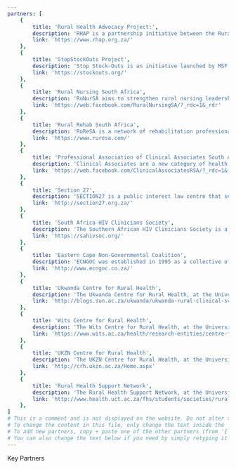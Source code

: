 ```yaml
---
partners: [
    {
        title: 'Rural Health Advocacy Project:',
        description: 'RHAP is a partnership initiative between the Rural Doctors Association of Southern Africa (RuDASA), the Wits Centre for Rural Health (WCRH) and Section27, incorporating the AIDS Law Project. RHAP’s work revolves around the constitutional right of rural and remote communities to have equitable access to comprehensive, quality health care. The RHAP aims to facilitate self-advocacy, generate debate, monitor implementation of health policies in rural areas, and influence pro-equity decision-making that is in tune with local rural realities. Since the RHAP was established in September 2009, the project started a number of advocacy strategies in partnership with various stakeholders. These include advocacy for rural health workforce recruitment and retention; documenting and reporting health system challenges in rural areas, such as drug-stock outs and moratoria on the filling of posts; and facilitating a consensus building process of rural health care challenges and priorities among a panel of rural health care experts. RHAP’s overall purpose is to advocate for improved health care in and for rural communities. Central to quality rural health care is the primary health care (PHC) approach and the district health system. RHAP moderates the RuDASA Forum mailing-list. RuDASA members may also contact RHAP directly to discuss particular issues affecting rural health care in their areas',
        link: 'https://www.rhap.org.za/'
    },
    {
        title: 'StopStockOuts Project',
        description: 'Stop Stock-Outs is an initiative launched by MSF, the RHAP, RuDASA, SA HIV Clinician’s Society, SECTION27 and the TAC. The objective is to assist the thousands of health care users whose lives remain threatened by essential medication stock outs. The project crowdsources stock out reports from patients, healthcare workers and sentinel surveyors, mapping the reported cases and tracking specific issues. All reports are escalated through the supply chain and resolution sought through the direct engagement of civil society with accountable government individuals and entities.',
        link: 'https://stockouts.org/'
    },
    {
        title: 'Rural Nursing South Africa',
        description: 'RuNurSA aims to strengthen rural nursing leadership to influence change and improve rural health equitable access and quality nursing care in South Africa.',
        link: 'https://web.facebook.com/RuralNursingSA/?_rdc=1&_rdr'
    },
    {
        title: 'Rural Rehab South Africa',
        description: 'RuReSA is a network of rehabilitation professionals who are passionate about supporting and developing rural services. Members have the chance to input on policy and best practice models, give and receive personal and professional support, work with universities to promote rural-friendly curricula and encourage students to go rural. ',
        link: 'https://www.ruresa.com/'
    },
    {
        title: 'Professional Association of Clinical Associates South Africa',
        description: 'Clinical Associates are a new category of health care professionals who will help in the improvement of the health care system and well-being of communities in South Africa. This profession was introduced as one of the government’s strategy to achieve its solution in strengthening health care in South Africa. PACASA was formed to make sure voices of Clinical Associates are heard. The Association was formally formed on the 10th April at the University of Pretoria where Provincial representatives met together with the Twinning Centre and representatives from various universities.',
        link: 'https://web.facebook.com/ClinicalAssociatesRSA/?_rdc=1&_rdr'
    },
    {
        title: 'Section 27',
        description: 'SECTION27 is a public interest law centre that seeks to influence, develop and use the law to protect, promote and advance human rights. Their activities include research, advocacy and legal action to change the socio-economic conditions that undermine human dignity and development, prevent poor people from reaching their full potential and lead to the spread of diseases that have a disproportionate impact on vulnerable and marginalised people.',
        link: 'http://section27.org.za/'
    },
    {
        title: 'South Africa HIV Clinicians Society',
        description: 'The Southern African HIV Clinicians Society is a membership organisation of over 3 000 health care workers with an interest in HIV. The Society’s mission is to promote evidence-based, quality HIV healthcare in Southern Africa. The Society’s membership includes doctors, nurses, pharmacists and other health care professionals working in the field of HIV. Members of the Society are amongst the most respected and influential HIV clinicians and policy makers within Southern Africa and hold prestigious positions within academic, public and private organizations in the field of HIV in the region.',
        link: 'https://sahivsoc.org/'
    },
    {
        title: 'Eastern Cape Non-Governmental Coalition',
        description: 'ECNGOC was established in 1995 as a collective of non-governmental, faith and community based organizations, in the Eastern Cape, committed to changing conditions for the worst affected in South Africa. The ECNGOC is recognised as the most representative structure of the development sector in the Eastern Cape Province. It plays a significant advocacy role in many consultative stakeholder forums and government-led development structures and processes.',
        link: 'http://www.ecngoc.co.za/'
    },
    {
        title: 'Ukwanda Centre for Rural Health',
        description: 'The Ukwanda Centre for Rural Health, at the University of Stellenbosch, coordinates and supports training and research initiatives in rural and underserved communities.',
        link: 'http://blogs.sun.ac.za/ukwanda/ukwanda-rural-clinical-school/'
    },
    {
        title: 'Wits Centre for Rural Health',
        description: 'The Wits Centre for Rural Health, at the University of the Witwatersrand, focuses on Nurturing rural students, Undergraduate Education, Postgraduate Education and Training, Development of primary health care, Research, Contribution to policy and the Clinical Associates programme',
        link: 'https://www.wits.ac.za/health/research-entities/centre-for-rural-health/'
    },
    {
        title: 'UKZN Centre for Rural Health',
        description: 'The UKZN Centre for Rural Health, at the University of Kwazulu-Natal, works to improve the health of rural communities through research, capacity building and advocacy.',
        link: 'http://crh.ukzn.ac.za/Home.aspx'
    },
    {
        title: 'Rural Health Support Network',
        description: 'The Rural Health Support Network, at the University of Cape Town, aims to recruit and retain healthcare workers in rural communities, both by recruiting students from rural communities and by also arranging placements of UCT health science students in rural health facilities to promote their interest in rural healthcare.',
        link: 'http://www.health.uct.ac.za/fhs/students/societies/ruralnetwork'
    },
]
# This is a comment and is not displayed on the website. Do not alter this text. 
# To change the content in this file, only change the text inside the ''. 
# To add new partners, copy + paste one of the other partners (from '{' to '},' ) and change the text inside the ''. 
# You can also change the text below if you need by simply retyping it as normal (like you would in any text/word document).
---
```


Key Partners
